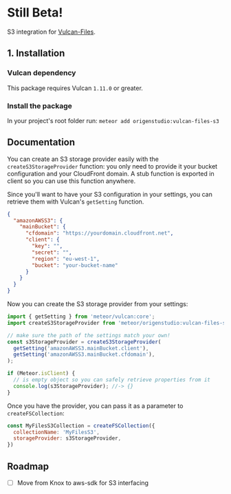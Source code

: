 # Still Beta!

S3 integration for [Vulcan-Files](https://github.com/OrigenStudio/vulcan-files).

## 1. Installation

### Vulcan dependency

This package requires Vulcan `1.11.0` or greater.

### Install the package

In your project's root folder run:
`meteor add origenstudio:vulcan-files-s3`

## Documentation

You can create an S3 storage provider easily with the `createS3StorageProvider` function: you only need to provide it your bucket configuration and your CloudFront domain. A stub function is exported in client so you can use this function anywhere.

Since you'll want to have your S3 configuration in your settings, you can retrieve them with Vulcan's `getSetting` function.

```json
{
  "amazonAWSS3": {
    "mainBucket": {
      "cfdomain": "https://yourdomain.cloudfront.net",
      "client": {
        "key": "",
        "secret": "",
        "region": "eu-west-1",
        "bucket": "your-bucket-name"
      }
    }
  }
}
```

Now you can create the S3 storage provider from your settings:

```js
import { getSetting } from 'meteor/vulcan:core';
import createS3StorageProvider from 'meteor/origenstudio:vulcan-files-s3';

// make sure the path of the settings match your own!
const s3StorageProvider = createS3StorageProvider(
  getSetting('amazonAWSS3.mainBucket.client'),
  getSetting('amazonAWSS3.mainBucket.cfdomain'),
);

if (Meteor.isClient) {
  // is empty object so you can safely retrieve properties from it
  console.log(s3StorageProvider); //-> {}
}

```

Once you have the provider, you can pass it as a parameter to `createFSCollection`:

```js
const MyFilesS3Collection = createFSCollection({
  collectionName: 'MyFilesS3',
  storageProvider: s3StorageProvider,
})
```

## Roadmap

- [ ] Move from Knox to aws-sdk for S3 interfacing
